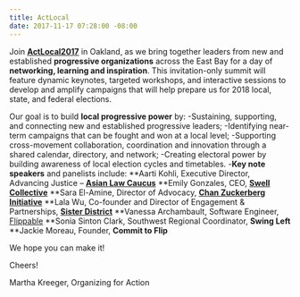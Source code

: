 ```yaml
---
title: ActLocal
date: 2017-11-17 07:28:00 -08:00
---
```


Join [**ActLocal2017**](http://www.actlocal2017.org/) in Oakland, as we bring together leaders from new and established **progressive organizations** across the East Bay for a day of **networking, learning and inspiration**. This invitation-only summit will feature dynamic keynotes, targeted workshops, and interactive sessions to develop and amplify campaigns that will help prepare us for 2018 local, state, and federal elections.

Our goal is to build **local progressive power** by:
-Sustaining, supporting, and connecting new and established progressive leaders;
-Identifying near-term campaigns that can be fought and won at a local level;
-Supporting cross-movement collaboration, coordination and innovation through a shared calendar, directory, and network;
-Creating electoral power by building awareness of local election cycles and timetables.
-**Key note speakers** and panelists include:
**Aarti Kohli, Executive Director, Advancing Justice – [**Asian Law Caucus**](http://www.advancingjustice-alc.org/)
**Emily Gonzales, CEO, [**Swell Collective**](https://www.swellcollective.org/)
**Sara El-Amine, Director of Advocacy, [**Chan Zuckerberg Initiative**](https://chanzuckerberg.com/)
**Lala Wu, Co-founder and Director of Engagement & Partnerships, [**Sister District**](https://www.sisterdistrict.com/)
**Vanessa Archambault, Software Engineer, [Flippable](https://flippable.org/)
**Sonia Sinton Clark, Southwest Regional Coordinator, **Swing Left**
**Jackie Moreau, Founder, **Commit to Flip**

 

We hope you can make it!

Cheers!

Martha Kreeger, Organizing for Action 
